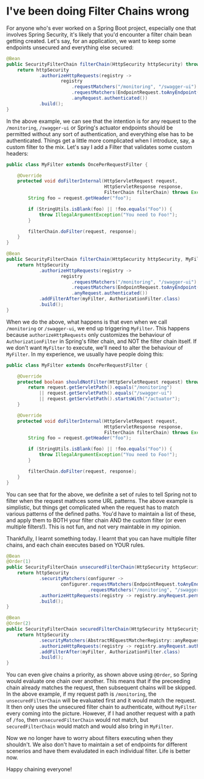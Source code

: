# I've been doing Filter Chains wrong

For anyone who's ever worked on a Spring Boot project, especially one that involves Spring Security, it's likely that you'd encounter a filter chain bean getting created. Let's say, for an application, we want to keep some endpoints unsecured and everything else secured:

```java
@Bean
public SecurityFilterChain filterChain(HttpSecurity httpSecurity) throws Exception {
    return httpSecurity
            .authorizeHttpRequests(registry ->
                    registry
                        .requestMatchers("/monitoring", "/swagger-ui").permitAll()
                        .requestMatchers(EndpointRequest.toAnyEndpoint()).permitAll()
                        .anyRequest.authenticated())
            .build();
}
```

In the above example, we can see that the intention is for any request to the `/monitoring`, `/swagger-ui` or Spring's actuator endpoints should be permitted without any sort of authentication, and everything else has to be authenticated. Things get a little more complicated when I introduce, say, a custom filter to the mix. Let's say I add a Filter that validates some custom headers:

```java
public class MyFilter extends OncePerRequestFilter {

    @Override
    protected void doFilterInternal(HttpServletRequest request,
                                    HttpServletResponse response,
                                    FilterChain filterChain) throws Exception {
        String foo = request.getHeader("foo");

        if (StringUtils.isBlank(foo) || !foo.equals("Foo")) {
            throw IllegalArgumentException("You need to Foo!");
        }

        filterChain.doFilter(request, response);
    }
}
```

```java
@Bean
public SecurityFilterChain filterChain(HttpSecurity httpSecurity, MyFilter myFilter) throws Exception {
    return httpSecurity
            .authorizeHttpRequests(registry ->
                    registry
                        .requestMatchers("/monitoring", "/swagger-ui").permitAll()
                        .requestMatchers(EndpointRequest.toAnyEndpoint()).permitAll()
                        .anyRequest.authenticated())
            .addFilterAfter(myFilter, AuthorizationFilter.class)
            .build();
}
```

When we do the above, what happens is that even when we call `/monitoring` or `/swagger-ui`, we end up triggering `MyFilter`. This happens because `authorizeHttpRequests` only customizes the behaviour of `AuthorizationFilter` in Spring's filter chain, and NOT the filter chain itself. If we don't want `MyFilter` to execute, we'll need to alter the behaviour of `MyFilter`. In my experience, we usually have people doing this:

```java
public class MyFilter extends OncePerRequestFilter {

    @Override
    protected boolean shouldNotFilter(HttpServletRequest request) throws Exception {
        return request.getServletPath().equals("/monitoring")
            || request.getServletPath().equals("/swagger-ui")
            || request.getServletPath().startsWith("/actuator");
    }

    @Override
    protected void doFilterInternal(HttpServletRequest request,
                                    HttpServletResponse response,
                                    FilterChain filterChain) throws Exception {
        String foo = request.getHeader("foo");

        if (StringUtils.isBlank(foo) || !foo.equals("Foo")) {
            throw IllegalArgumentException("You need to Foo!");
        }

        filterChain.doFilter(request, response);
    }
}
```

You can see that for the above, we definite a set of rules to tell Spring not to filter when the request mathces some URL patterns. The above example is simplistic, but things get complicated when the request has to match various patterns of the defined paths. You'd have to maintain a list of these, and apply them to BOTH your filter chain AND the custom filter (or even multiple filters!). This is not fun, and not very maintable in my opinion.

Thankfully, I learnt something today. I learnt that you can have multiple filter chains, and each chain executes based on YOUR rules.

```java
@Bean
@Order(1)
public SecurityFilterChain unsecuredFilterChain(HttpSecurity httpSecurity) throws Exception {
    return httpSecurity
            .securityMatchers(configurer ->
                    configurer.requestMatchers(EndpointRequest.toAnyEndpoint())
                              .requestMatchers("/monitoring", "/swagger-ui"))
            .authorizeHttpRequests(registry -> registry.anyRequest.permitAll())
            .build();
}

@Bean
@Order(2)
public SecurityFilterChain securedFilterChain(HttpSecurity httpSecurity, MyFilter myFilter) throws Exception {
    return httpSecurity
            .securityMatchers(AbstractREquestMatcherRegistry::anyRequest)
            .authorizeHttpRequests(registry -> registry.anyRequest.authenticated())
            .addFilterAfter(myFilter, AuthorizationFilter.class)
            .build();
}
```

You can even give chains a priority, as shown above using `@Order`, so Spring would evaluate one chain over another. This means that if the preceeding chain already matches the request, then subsequent chains will be skipped. In the above example, if my request path is `/monitoring`, the `unsecuredFilterChain` will be evaluated first and it would match the request. It then only uses the unsecured filter chain to authenticate, without `MyFilter` every coming into the picture. However, if I had another request with a path of `/foo`, then `unsecuredFilterChain` would not match, but `securedFilterChain` would match and would also bring in `MyFilter`.

Now we no longer have to worry about filters executing when they shouldn't. We also don't have to maintain a set of endpoints for different scenerios and have them evaludated in each individual filter. Life is better now.

Happy chaining everyone!
